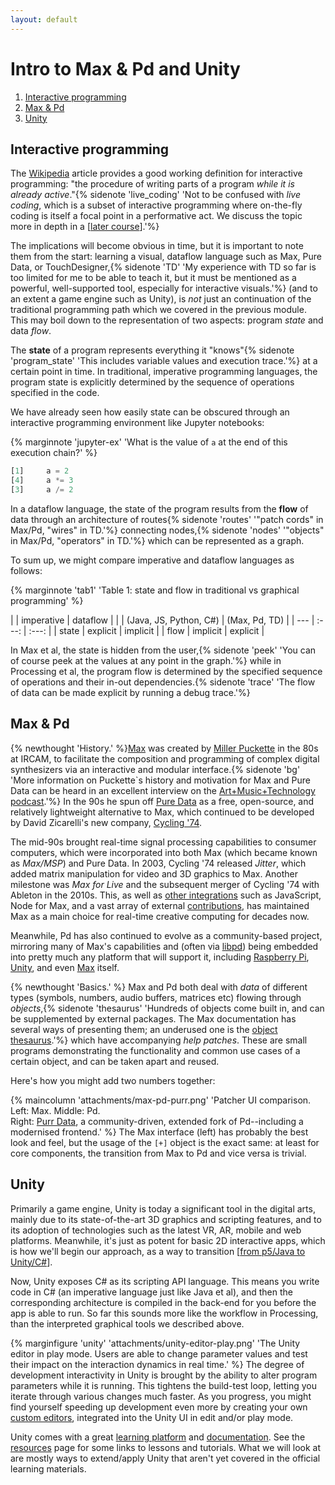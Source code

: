 ```yaml
---
layout: default
---
```


# Intro to Max & Pd and Unity   <!-- omit in toc -->

1. [Interactive programming](#interactive-programming)
2. [Max & Pd](#max--pd)
3. [Unity](#unity)


## Interactive programming

The [Wikipedia](https://en.wikipedia.org/wiki/Interactive_programming) article provides a good working definition for interactive programming: "the procedure of writing parts of a program *while it is already active*."{% sidenote 'live_coding' 'Not to be confused with *live coding*, which is a subset of interactive programming where on-the-fly coding is itself a focal point in a performative act. We discuss the topic more in depth in a [[later course](live-coding)].'%}

The implications will become obvious in time, but it is important to note them from the start: learning a visual, dataflow language such as Max, Pure Data, or TouchDesigner,{% sidenote 'TD' 'My experience with TD so far is too limited for me to be able to teach it, but it must be mentioned as a powerful, well-supported tool, especially for interactive visuals.'%}
 (and to an extent a game engine such as Unity), is *not* just an continuation of the traditional programming path which we covered in the previous module. This may boil down to the representation of two aspects: program *state* and data *flow*.

The **state** of a program represents everything it "knows"{% sidenote 'program_state' 'This includes variable values and execution trace.'%}
 at a certain point in time. In traditional, imperative programming languages, the program state is explicitly determined by the sequence of operations specified in the code. 

 We have already seen how easily state can be obscured through an interactive programming environment like Jupyter notebooks:

 {% marginnote 'jupyter-ex' 'What is the value of `a` at the end of this execution chain?' %}
 ```python
[1]     a = 2
[4]     a *= 3
[3]     a /= 2
 ```

In a dataflow language, the state of the program results from the **flow** of data through an architecture of routes{% sidenote 'routes' '"patch cords" in Max/Pd, "wires" in TD.'%}
connecting nodes,{% sidenote 'nodes' '"objects" in Max/Pd, "operators" in TD.'%}
which can be represented as a graph.

To sum up, we might compare imperative and dataflow languages as follows:

{% marginnote 'tab1' 'Table 1: state and flow in traditional vs graphical programming' %}

| | imperative | dataflow |
| | (Java, JS, Python, C#) | (Max, Pd, TD) |
| --- | :---: | :---: |
| state | explicit | implicit |
| flow | implicit | explicit |

In Max et al, the state is hidden from the user,{% sidenote 'peek' 'You can of course peek at the values at any point in the graph.'%}
while in Processing et al, the program flow is determined by the specified sequence of operations and their in-out dependencies.{% sidenote 'trace' 'The flow of data can be made explicit by running a debug trace.'%}


## Max & Pd

{% newthought 'History.' %}[Max](//cycling74.com/products/max/) was created by [Miller Puckette](//msp.ucsd.edu/) in the 80s at IRCAM, to facilitate the composition and programming of complex digital synthesizers via an interactive and modular interface.{% sidenote 'bg' 'More information on Puckette`s history and motivation for Max and Pure Data can be heard in an excellent interview on the [Art+Music+Technology podcast]().'%} In the 90s he spun off [Pure Data](//puredata.info/) as a free, open-source, and relatively lightweight alternative to Max, which continued to be developed by David Zicarelli's new company, [Cycling '74](//cycling74.com/).

The mid-90s brought real-time signal processing capabilities to consumer computers, which were incorporated into both Max (which became known as *Max/MSP*) and Pure Data. In 2003, Cycling '74 released *Jitter*, which added matrix manipulation for video and 3D graphics to Max. Another milestone was *Max for Live* and the subsequent merger of Cycling '74 with Ableton in the 2010s. This, as well as [other integrations](https://cycling74.com/products/extendmax) such as JavaScript, Node for Max, and a vast array of external [contributions](https://cycling74.com/packages), has maintained Max as a main choice for real-time creative computing for decades now.

Meanwhile, Pd has also continued to evolve as a community-based project, mirroring many of Max's capabilities and (often via [libpd](https://github.com/libpd/libpd)) being embedded into pretty much any platform that will support it, including [Raspberry Pi](https://puredata.info/docs/raspberry-pi), [Unity](https://github.com/LibPdIntegration/LibPdIntegration), and even [Max](http://msp.ucsd.edu/software.html) itself.

{% newthought 'Basics.' %} Max and Pd both deal with *data* of different types (symbols, numbers, audio buffers, matrices etc) flowing through *objects*,{% sidenote 'thesaurus' 'Hundreds of objects come built in, and can be supplemented by external packages. The Max documentation has several ways of presenting them; an underused one is the [object thesaurus](https://docs.cycling74.com/max8/vignettes/thesaurus).'%} which have accompanying *help patches*. These are small programs demonstrating the functionality and common use cases of a certain object, and can be taken apart and reused.

Here's how you might add two numbers together:

{% maincolumn 'attachments/max-pd-purr.png' 'Patcher UI comparison.<br/>Left: Max. Middle: Pd.<br/>Right: [Purr Data](https://agraef.github.io/purr-data-intro/), a community-driven, extended fork of Pd--including a modernised frontend.' %}
The Max interface (left) has probably the best look and feel, but the usage of the `[+]` object is the exact same: at least for core components, the transition from Max to Pd and vice versa is trivial.

## Unity

Primarily a game engine, Unity is today a significant tool in the digital arts, mainly due to its state-of-the-art 3D graphics and scripting features, and to its adoption of technologies such as the latest VR, AR, mobile and web platforms. Meanwhile, it's just as potent for basic 2D interactive apps, which is how we'll begin our approach, as a way to transition [[from p5/Java to Unity/C#]].

Now, Unity exposes C# as its scripting API language. This means you write code in C# (an imperative language just like Java et al), and then the corresponding architecture is compiled in the back-end for you before the app is able to run. So far this sounds more like the workflow in Processing, than the interpreted graphical tools we described above.

{% marginfigure 'unity' 'attachments/unity-editor-play.png' 'The Unity editor in play mode. Users are able to change parameter values and test their impact on the interaction dynamics in real time.' %}
The degree of development interactivity in Unity is brought by the ability to alter program parameters while it is running. This tightens the build-test loop, letting you iterate through various changes much faster. As you progress, you might find yourself speeding up development even more by creating your own [custom editors](https://docs.unity3d.com/Manual/editor-CustomEditors.html), integrated into the Unity UI in edit and/or play mode.

Unity comes with a great [learning platform](https://learn.unity.com/) and [documentation](https://docs.unity3d.com/). See the [resources](resources#unity) page for some links to lessons and tutorials. What we will look at are mostly ways to extend/apply Unity that aren't yet covered in the official learning materials.


[//begin]: # "Autogenerated link references for markdown compatibility"
[from p5/Java to Unity/C#]: from-p5java-to-unityc.md "From P5/Java to Unity/C# "
[//end]: # "Autogenerated link references"